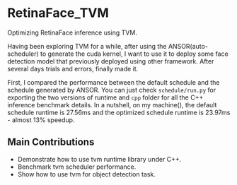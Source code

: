 # RetinaFace_TVM
Optimizing RetinaFace inference using TVM.

Having been exploring TVM for a while, after using the ANSOR(auto-scheduler) to 
generate the cuda kernel, I want to use it to deploy some face detection model
that previously deployed using other framework. After several days trials and errors, finally made it.

First, I compared the performance between the default schedule and the schedule generated by ANSOR.
You can just check `schedule/run.py` for exporting the two versions of runtime and `cpp` folder for 
all the C++ inference benchmark details. In a nutshell, on my machine(), the default schedule runtime
is 27.56ms and the optimized schedule runtime is 23.97ms - almost 13% speedup.


## Main Contributions
- Demonstrate how to use tvm runtime library under C++.
- Benchmark tvm scheduler performance.
- Show how to use tvm for object detection task.
